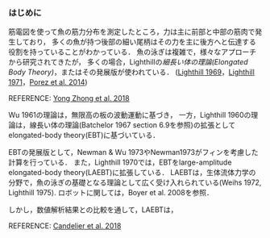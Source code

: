 ### はじめに

筋電図を使って魚の筋力分布を測定したところ，力は主に前部と中部の筋肉で発生しており，
多くの魚が持つ後部の細い尾柄はその力を主に後方へと伝達する役割を持っていることがわかっている．
魚の泳ぎは複雑で，様々なアプローチから研究されてきたが，
多くの場合，Lighthillの*細長い体の理論(Elongated Body Theory)*，またはその発展版が使われている．
([Lighthill 1969](https://www.annualreviews.org/doi/10.1146/annurev.fl.01.010169.002213)，[Lighthill 1971](https://royalsocietypublishing.org/doi/10.1098/rspb.1971.0085)，[Porez et al. 2014](https://journals.sagepub.com/doi/abs/10.1177/0278364914525811))

REFERENCE: [Yong Zhong et al. 2018](https://ieeexplore.ieee.org/document/8329488)

Wu 1961の理論は，無限高の板の波動運動に基づき，
一方，Lighthill 1960の理論は，線長い体の理論(Batchelor 1967 section 6.9を参照)の拡張としてelongated-body theory(EBT)に基づいている．

EBTの発展版として，Newman & Wu 1973やNewman1973がフィンを考慮した計算を行っている．
また，Lighthill 1970では，EBTをlarge-amplitude elongated-body theory(LAEBT)に拡張している．
LAEBTは，生体流体力学の分野で，魚の泳ぎの基礎となる理論として広く受け入れられている(Weihs 1972, Lighthill 1975).
ロボットに関しては，Boyer et al. 2008を参照．

しかし，数値解析結果との比較を通して，LAEBTは，

REFERENCE: [Candelier et al. 2018](https://www.cambridge.org/core/product/identifier/S002211201000649X/type/journal_article)
